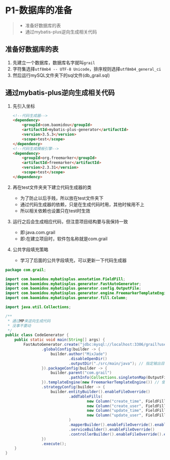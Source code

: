 # P1-数据库的准备

> * 准备好数据库的表
> * 通过mybatis-plus逆向生成相关代码

## 准备好数据库的表

1. 先建立一个数据库，数据库名字就叫`grail`
2. 字符集选择`utf8mb4 -- UTF-8 Unicode`，排序规则选择`utf8mb4_general_ci`
3. 然后运行mySQL文件夹下的sql文件(db_grail.sql)

## 通过mybatis-plus逆向生成相关代码

1. 先引入坐标
    ```html
    <!--代码生成器-->
    <dependency>
        <groupId>com.baomidou</groupId>
        <artifactId>mybatis-plus-generator</artifactId>
        <version>3.5.3</version>
        <scope>test</scope>
    </dependency>
    <!--代码生成模板引擎-->
    <dependency>
        <groupId>org.freemarker</groupId>
        <artifactId>freemarker</artifactId>
        <version>2.3.31</version>
        <scope>test</scope>
    </dependency>
    ```

2. 再在test文件夹夹下建立代码生成器的类
   * 为了防止以后手贱，所以放在test文件夹下
   * 通过代码生成器的依赖，只是在生成代码时用，其他时候用不上
   * 所以相关依赖也设置只在test时生效

3. 运行之后会生成相应代码，但注意项目结构要与我保持一致
   * 即:java.com.grail
   * 即:在建立项目时，软件包名称就是com.grail

4. 公共字段填充策略
   
   * 学习了后面的公共字段填充，可以更新一下代码生成器
```java
package com.grail;

import com.baomidou.mybatisplus.annotation.FieldFill;
import com.baomidou.mybatisplus.generator.FastAutoGenerator;
import com.baomidou.mybatisplus.generator.config.OutputFile;
import com.baomidou.mybatisplus.generator.engine.FreemarkerTemplateEngine;
import com.baomidou.mybatisplus.generator.fill.Column;

import java.util.Collections;

/**
 * 通过MP来逆向生成代码
 * 没事不要动
 */
public class CodeGenerator {
    public static void main(String[] args) {
        FastAutoGenerator.create("jdbc:mysql://localhost:3306/grail?useSSL=true", "root", "root")
                .globalConfig(builder -> {
                    builder.author("MixJade")
                            .disableOpenDir()
                            .outputDir("./src/main/java"); // 指定输出目录
                }).packageConfig(builder -> {
                    builder.parent("com.grail")
                            .pathInfo(Collections.singletonMap(OutputFile.xml, "./src/main/resources/com/grail/mapper"));
                }).templateEngine(new FreemarkerTemplateEngine()) // 使用Freemarker引擎模板，默认的是Velocity引擎模板
                .strategyConfig(builder -> {
                    builder.entityBuilder().enableFileOverride()
                            .addTableFills(
                                    new Column("create_time", FieldFill.INSERT),
                                    new Column("create_user", FieldFill.INSERT),
                                    new Column("update_time", FieldFill.INSERT_UPDATE),
                                    new Column("update_user", FieldFill.INSERT_UPDATE)
                            )
                            .mapperBuilder().enableFileOverride().enableMapperAnnotation()
                            .serviceBuilder().enableFileOverride()
                            .controllerBuilder().enableFileOverride().enableRestStyle();
                })
                .execute();
    }
}

```